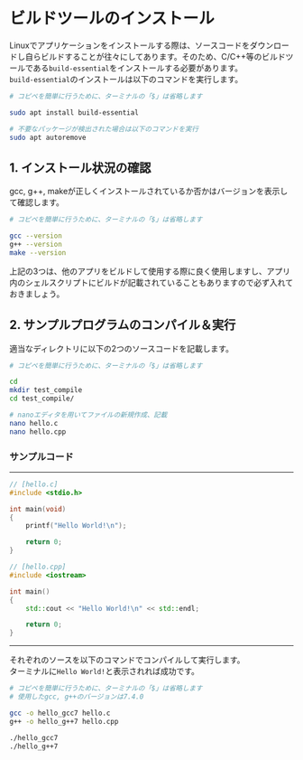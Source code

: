 # ビルドツールのインストール

Linuxでアプリケーションをインストールする際は、ソースコードをダウンロードし自らビルドすることが往々にしてあります。そのため、C/C++等のビルドツールである`build-essential`をインストールする必要があります。  \
`build-essential`のインストールは以下のコマンドを実行します。

```bash
# コピペを簡単に行うために、ターミナルの「$」は省略します

sudo apt install build-essential

# 不要なパッケージが検出された場合は以下のコマンドを実行
sudo apt autoremove
```

## 1. インストール状況の確認

gcc, g++, makeが正しくインストールされているか否かはバージョンを表示して確認します。

```bash
# コピペを簡単に行うために、ターミナルの「$」は省略します

gcc --version
g++ --version
make --version
```

上記の3つは、他のアプリをビルドして使用する際に良く使用しますし、アプリ内のシェルスクリプトにビルドが記載されていることもありますので必ず入れておきましょう。

## 2. サンプルプログラムのコンパイル＆実行

適当なディレクトリに以下の2つのソースコードを記載します。

```bash
# コピペを簡単に行うために、ターミナルの「$」は省略します

cd
mkdir test_compile
cd test_compile/

# nanoエディタを用いてファイルの新規作成、記載
nano hello.c
nano hello.cpp
```

### サンプルコード

---

```c
// [hello.c]
#include <stdio.h>

int main(void)
{
    printf("Hello World!\n");

    return 0;
}
```

```c++
// [hello.cpp]
#include <iostream>

int main()
{
    std::cout << "Hello World!\n" << std::endl;

    return 0;
}
```

---

それぞれのソースを以下のコマンドでコンパイルして実行します。  \
ターミナルに`Hello World!`と表示されれば成功です。

```bash
# コピペを簡単に行うために、ターミナルの「$」は省略します
# 使用したgcc, g++のバージョンは7.4.0

gcc -o hello_gcc7 hello.c
g++ -o hello_g++7 hello.cpp

./hello_gcc7
./hello_g++7
```
